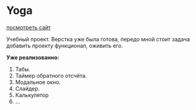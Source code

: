 # Yoga
[посмотреть сайт](https://optimist93.github.io/yoga/)


Учебный проект. 
Верстка уже была готова, передо мной стоит задача добавить проекту функционал, оживить его. 

**Уже реализованно:**
1. Табы.
2. Таймер обратного отсчёта.
3. Модальное окно.
4. Слайдер.
5. Калькулятор
6. ... 
